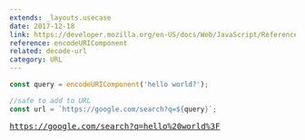 ```yaml
---
extends: _layouts.usecase
date: 2017-12-18
link: https://developer.mozilla.org/en-US/docs/Web/JavaScript/Reference/Global_Objects/encodeURIComponent
reference: encodeURIComponent
related: decode-url
category: URL
---
```


```javascript
const query = encodeURIComponent('hello world?');

//safe to add to URL
const url = `https://google.com/search?q=${query}`;
```

<pre class="output">
<a href="https://google.com/search?q=hello%20world%3F" target="_blank" rel="noopener">https://google.com/search?q=hello%20world%3F</a>
</pre>
